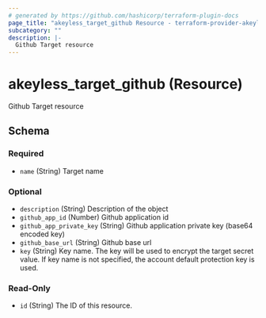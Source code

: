 ```yaml
---
# generated by https://github.com/hashicorp/terraform-plugin-docs
page_title: "akeyless_target_github Resource - terraform-provider-akeyless"
subcategory: ""
description: |-
  Github Target resource
---
```


# akeyless_target_github (Resource)

Github Target resource



<!-- schema generated by tfplugindocs -->
## Schema

### Required

- `name` (String) Target name

### Optional

- `description` (String) Description of the object
- `github_app_id` (Number) Github application id
- `github_app_private_key` (String) Github application private key (base64 encoded key)
- `github_base_url` (String) Github base url
- `key` (String) Key name. The key will be used to encrypt the target secret value. If key name is not specified, the account default protection key is used.

### Read-Only

- `id` (String) The ID of this resource.


